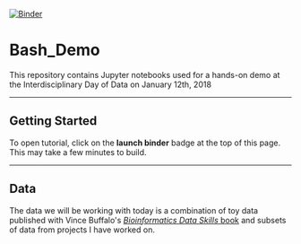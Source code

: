 [![Binder](https://mybinder.org/badge.svg)](https://mybinder.org/v2/gh/ChaochihL/Bash_Demo/master)

# Bash_Demo

This repository contains Jupyter notebooks used for a hands-on demo at the Interdisciplinary Day of Data on January 12th, 2018

---

## Getting Started

To open tutorial, click on the **launch binder** badge at the top of this page. This may take a few minutes to build.

---

## Data

The data we will be working with today is a combination of toy data published with Vince Buffalo's [*Bioinformatics Data Skills* book](http://shop.oreilly.com/product/0636920030157.do) and subsets of data from projects I have worked on.
